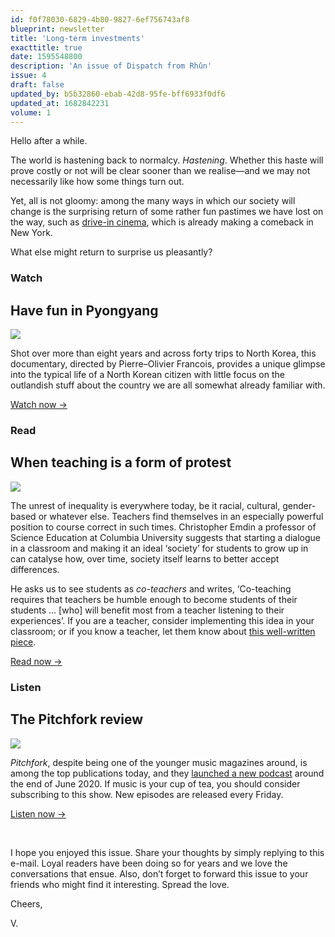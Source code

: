 ```yaml
---
id: f0f78030-6829-4b80-9827-6ef756743af8
blueprint: newsletter
title: 'Long-term investments'
exacttitle: true
date: 1595548800
description: 'An issue of Dispatch from Rhûn'
issue: 4
draft: false
updated_by: b5b32860-ebab-42d8-95fe-bff6933f0df6
updated_at: 1682842231
volume: 1
---
```

Hello after a while.

The world is hastening back to normalcy. *Hastening*. Whether this haste will prove costly or not will be clear sooner than we realise—and we may not necessarily like how some things turn out.

Yet, all is not gloomy: among the many ways in which our society will change is the surprising return of some rather fun pastimes we have lost on the way, such as [drive-in cinema](https://www.newyorker.com/magazine/2020/08/03/the-return-of-the-drive-in?itm_source=parsely-api), which is already making a comeback in New York.

What else might return to surprise us pleasantly?

### Watch

## Have fun in Pyongyang

[ ![](https://buttondown.s3.us-west-2.amazonaws.com/images/be7f17a8-6035-4aa4-b5e6-d13072e22e9a.jpg)](https://www.youtube.com/watch?v=StjIv33zJ9c)

Shot over more than eight years and across forty trips to North Korea, this documentary, directed by Pierre–Olivier Francois, provides a unique glimpse into the typical life of a North Korean citizen with little focus on the outlandish stuff about the country we are all somewhat already familiar with.

<span class="sans">[Watch now →](https://www.youtube.com/watch?v=StjIv33zJ9c)</span>

### Read

## When teaching is a form of protest

[<img src="https://buttondown.s3.us-west-2.amazonaws.com/images/1ff6db2f-bbac-47f0-b445-d68b024f2f75.jpg">](https://www.theatlantic.com/education/archive/2020/07/reality-pedagogy-teaching-form-protest/614554/)

<div class="float-clear"></div>

The unrest of inequality is everywhere today, be it racial, cultural, gender-based or whatever else. Teachers find themselves in an especially powerful position to course correct in such times. Christopher Emdin a professor of Science Education at Columbia University suggests that starting a dialogue in a classroom and making it an ideal ‘society’ for students to grow up in can catalyse how, over time, society itself learns to better accept differences.

He asks us to see students as *co-teachers* and writes, ‘Co-teaching requires that teachers be humble enough to become students of their students ... [who] will benefit most from a teacher listening to their experiences’. If you are a teacher, consider implementing this idea in your classroom; or if you know a teacher, let them know about [this well-written piece](https://www.theatlantic.com/education/archive/2020/07/reality-pedagogy-teaching-form-protest/614554/).

<span class="sans">[Read now →](https://www.theatlantic.com/education/archive/2020/07/reality-pedagogy-teaching-form-protest/614554/)</span>

### Listen

## The Pitchfork review

[<img src="https://buttondown.s3.us-west-2.amazonaws.com/images/77c54dcf-15d7-4042-95e9-d2c0b3bfb2a5.jpg" class="fr">](https://link.chtbl.com/p4k-editorial)

<div class="float-clear"></div>

*Pitchfork*, despite being one of the younger music magazines around, is among the top publications today, and they [launched a new podcast](https://link.chtbl.com/p4k-editorial) around the end of June 2020. If music is your cup of tea, you should consider subscribing to this show. New episodes are released every Friday.

<span class="sans">[Listen now →](https://link.chtbl.com/p4k-editorial)<p>

<br/>

I hope you enjoyed this issue. Share your thoughts by simply replying to this e-mail. Loyal readers have been doing so for years and we love the conversations that ensue. Also, don’t forget to forward this issue to your friends who might find it interesting. Spread the love.

Cheers,

V.